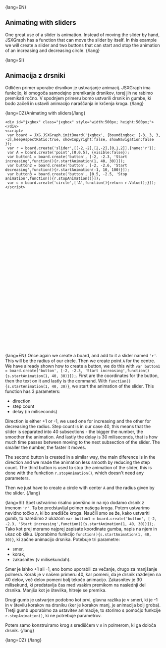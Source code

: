 {lang=EN}
## Animating with sliders

One great use of a slider is animation. Instead of moving the slider by hand, JSXGraph has a function that can move the slider by itself. In this example
we will create a slider and two buttons that can start and stop the animation of an increasing and decreasing circle. 
{/lang}

{lang=SI}
## Animacija z drsniki

Odličen primer uporabe drsnikov je ustvarjanje animacij. JSXGraph ima funkcijo, ki omogoča samodejno premikanje drsnikov, torej jih ne rabimo premikati ročno.
V spodnjem primeru bomo ustvarili drsnik in gumbe, ki bodo začeli in ustavili animacijo naraščanja in krčenja kroga. 
{/lang}

{lang=CZ}Animating with sliders{/lang}


```JS
<div id="jxgbox" class="jxgbox" style="width:500px; height:500px;"></div>
<script>
 var board = JXG.JSXGraph.initBoard('jxgbox', {boundingbox: [-3, 3, 3, -3],keepAspectRatio:true, showCopyright:false, showNavigation:false });
 var r = board.create('slider',[[-2,-2],[2,-2],[0,1,2]],{name:'r'});
 var A = board.create('point',[0,0.5], {visible:false});
 var button1 = board.create('button', [-2, -2.3, 'Start increasing',function(){r.startAnimation(1, 40, 30)}]);
 var button2 = board.create('button', [-2, -2.6, 'Start decreasing',function(){r.startAnimation(-1, 10, 100)}]);
 var button3 = board.create('button', [0.5, -2.5, 'Stop animation',function(){r.stopAnimation()}]);
 var c = board.create('circle',['A',function(){return r.Value();}]);
</script>
```


<div id="jxgbox" class="jxgbox" style="width:500px; height:500px;"></div>
<script>
 var board = JXG.JSXGraph.initBoard('jxgbox', {boundingbox: [-3, 3, 3, -3],keepAspectRatio:true, showCopyright:false, showNavigation:false });
 var r = board.create('slider',[[-2,-2],[2,-2],[0,1,2]],{name:'r'});
 var A = board.create('point',[0,0.5], {visible:false});
 var button1 = board.create('button', [-2, -2.3, 'Start increasing',function(){r.startAnimation(1, 40, 30)}]);
 var button2 = board.create('button', [-2, -2.6, 'Start decreasing',function(){r.startAnimation(-1, 10, 100)}]);
 var button3 = board.create('button', [0.5, -2.5, 'Stop animation',function(){r.stopAnimation()}]);
 var c = board.create('circle',['A',function(){return r.Value();}]);
</script>




{lang=EN}
Once again we create a board, and add to it a slider named `'r'`. This will be the radius of our circle. Then we create point `A` for the centre. We have already 
shown how to create a button, we do this with `var button1 = board.create('button', [-2, -2.3, 'Start increasing',function(){s.startAnimation(1, 40, 30)}]);`. 
First are the coordinates for the button, then the text on it and lastly is the command. With `function(){s.startAnimation(1, 40, 30)}`, we start the animation
of the slider. This function has 3 parameters:
- direction 
- step count 
- delay (in miliseconds)

Direction is either +1 or -1, we used one for increasing and the other for decreasing the radius. Step count is in our case 40, this means that the slider
is separated into 40 subsections - the bigger the number, the smoother the animation. And lastly the delay is 30 miliseconds, that is how much time passes between moving to the next subsection of the slider. 
The smaller the number, the faster it moves.  

The second button is created in a similar way, the main diference is in the direction and we made the animation less smooth by reducing the step count. 
The third button is used to stop the animation of the slider, this is done with the funkction `r.stopAnimation()`, which doesn't need any parameters. 

Then we just have to create a circle with center `A` and the radius given by the slider.
{/lang}


{lang=SI}
Spet ustvarimo risalno površino in na njo dodamo drsnik z imenom `'r'`. Ta bo predstavljal polmer našega kroga. Potem ustvarimo nevidno točko `A`, ki bo središče
kroga. Naučili smo se že, kako ustvariti gumb, to naredimo z ukazom `var button1 = board.create('button', [-2, -2.3, 'Start increasing',function(){s.startAnimation(1, 40, 30)}]);`.
Tako kot prej moramo najprej zapisate koordinate gumba, napis na njem in ukaz ob kliku. Uporabimo funkcijo `function(){s.startAnimation(1, 40, 30)}`, ki začne 
animacijo drsnika. Potebuje tri parametre:
* smer,
* korak,
* zakasnitev (v milisekundah).

Smer je lahko +1 ali -1, eno bomo uporabili za večanje, drugo za manjšanje polmera. Korak je v našem primeru 40, kar pomeni, da je drsnik razdeljen na 40 delov,
več delov pomeni bolj tekočo animacijo. Zakasnitev je 30 milisekund, ki predstavlja čas med vsakim premikom na naslednji del drsnika. Manjša kot je številka, 
hitreje se premika.  

Drugi gumb je ustvarjen podobno kot prvi, glavna razlika je v smeri, ki je -1 in v številu korakov na drsniku (ker je korakov manj, je animacija bolj groba). 
Tretji gumb uporabimo za ustavitev animacije, to storimo s pomočjo funkcije `r.stopAnimation()`, ki ne potrebuje parametrov. 

Potem samo konstruiramo krog s središčem v `A` in polmerom, ki ga določa drsnik.
{/lang}


{lang=CZ}
{/lang}
